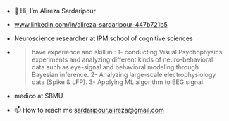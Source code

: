 - 👋 Hi, I’m Alireza Sardaripour
-    www.linkedin.com/in/alireza-sardaripour-447b721b5
-    Neuroscience researcher at IPM school of cognitive sciences
-    > have experience and skill in :
1- conducting Visual Psychophysics experiments and analyzing different kinds of neuro-behavioral data such as eye-signal and behavioral modeling through Bayesian inference.
2- Analyzing large-scale electrophysiology data (Spike & LFP).
3- Applying ML algorithm to EEG signal.
-    medico at SBMU

- 📫 How to reach me sardaripour.alireza@gmail.com

<!---
alireza-sardar/alireza-sardar is a ✨ special ✨ repository because its `README.md` (this file) appears on your GitHub profile.
You can click the Preview link to take a look at your changes.
--->
